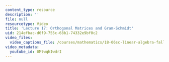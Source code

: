 ```yaml
---
content_type: resource
description: ''
file: null
resourcetype: Video
title: 'Lecture 17: Orthogonal Matrices and Gram-Schmidt'
uid: 214efbac-d6f9-755c-68b1-74332e9bf0c2
video_files:
  video_captions_file: /courses/mathematics/18-06sc-linear-algebra-fall-2011/resource-index/lecture-17-orthogonal-matrices-and-gram-schmidt/0MtwqhIwdrI.vtt
video_metadata:
  youtube_id: 0MtwqhIwdrI
---
```

